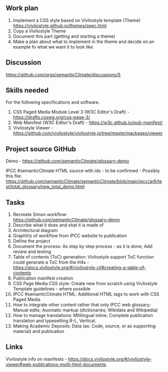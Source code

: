 ## Work plan

1. Implement a CSS style based on Vivliostyle template (Theme) https://vivliostyle.github.io/themes/spec.html
1. Copy a Vivliostyle Theme
1. Document this part (getting and starting a theme)
1. Make a plan about what to implement in the theme and decide on an example fo what we want it to look like

## Discussion

https://github.com/orgs/semanticClimate/discussions/5

## Skills needed

For the following specifications and software.

1. CSS Paged Media Module Level 3 (W3C Editor's Draft) - https://drafts.csswg.org/css-page-3/
1. Web Manifest (W3C Editor's Draft) - https://w3c.github.io/pub-manifest/ 
1. Vivliostyle Viewer - https://github.com/vivliostyle/vivliostyle.js/tree/master/packages/viewer

## Project source GitHub

Demo - https://github.com/semanticClimate/glossary-demo

IPCC #semanticClimate HTML source with ids - to be confirmed - Possibly this file: https://github.com/semanticClimate/semanticClimate/blob/main/ipcc/ar6/test/total_glossary/new_total_demo.html

## Tasks

1. Recreate Simon workflow: https://github.com/semanticClimate/glossary-demo
1. Describe what it does and shat it is made of 
1. Architectural diagram
1. GraphViz of workflow from IPCC website to publication
1. Define the project
1. Document the process: As step by step process - as it is done; Add review and testing 
1. Table of contents (ToC) generation: Vivliostyle support ToC function could generate a ToC from the H4s - https://docs.vivliostyle.org/#/vivliostyle-cli#creating-a-table-of-contents
1. Publication manifest creation
1. CSS Page Media CSS style: Create new from scratch using Vivliostyle Template guidelines - where possible
1. IPCC #semanticClimate HTML: Additional HTML tags to work with CSS Paged Media
1. How to integrate other content rather that only IPCC web glossary: Manual edits; Auomatic markup (dictionaries; Wikidata and Wikipedia)
1. How to manage translations: Mltilingual inline; Complete publication translation and typesetting R-L, Vertical.
1. Making Academic Deposits: Data (as: Code, source, or as supporting material) and publication

## Links

Vivliostyle info on manifests - https://docs.vivliostyle.org/#/vivliostyle-viewer#web-publications-multi-html-documents

